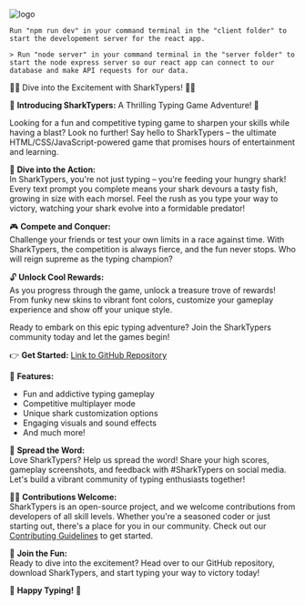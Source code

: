 ![logo](https://github.com/NxtGenCode/SpeedTypers/assets/23224948/0abfa0d8-41fb-4ddc-b91c-e5bb2ae913e4)

```
Run "npm run dev" in your command terminal in the "client folder" to start the developement server for the react app.
```
```
> Run "node server" in your command terminal in the "server folder" to start the node express server so our react app can connect to our database and make API requests for our data.
```

🦈🔤 Dive into the Excitement with SharkTypers! 🦈🔤

🎉 **Introducing SharkTypers:** A Thrilling Typing Game Adventure! 🎉

Looking for a fun and competitive typing game to sharpen your skills while having a blast? Look no further! Say hello to SharkTypers – the ultimate HTML/CSS/JavaScript-powered game that promises hours of entertainment and learning.

🌊 **Dive into the Action:**  
In SharkTypers, you're not just typing – you're feeding your hungry shark! Every text prompt you complete means your shark devours a tasty fish, growing in size with each morsel. Feel the rush as you type your way to victory, watching your shark evolve into a formidable predator!

🎮 **Compete and Conquer:**  
Challenge your friends or test your own limits in a race against time. With SharkTypers, the competition is always fierce, and the fun never stops. Who will reign supreme as the typing champion?

🔓 **Unlock Cool Rewards:**  
As you progress through the game, unlock a treasure trove of rewards! From funky new skins to vibrant font colors, customize your gameplay experience and show off your unique style.

Ready to embark on this epic typing adventure? Join the SharkTypers community today and let the games begin!

👉 **Get Started:** [Link to GitHub Repository](https://github.com/NxtGenCode/SpeedTypers)

🌟 **Features:**  
- Fun and addictive typing gameplay  
- Competitive multiplayer mode  
- Unique shark customization options  
- Engaging visuals and sound effects  
- And much more!

📢 **Spread the Word:**  
Love SharkTypers? Help us spread the word! Share your high scores, gameplay screenshots, and feedback with #SharkTypers on social media. Let's build a vibrant community of typing enthusiasts together!

👨‍💻 **Contributions Welcome:**  
SharkTypers is an open-source project, and we welcome contributions from developers of all skill levels. Whether you're a seasoned coder or just starting out, there's a place for you in our community. Check out our [Contributing Guidelines](CONTRIBUTING.md) to get started.

🎉 **Join the Fun:**  
Ready to dive into the excitement? Head over to our GitHub repository, download SharkTypers, and start typing your way to victory today!

🦈 **Happy Typing!** 🦈


